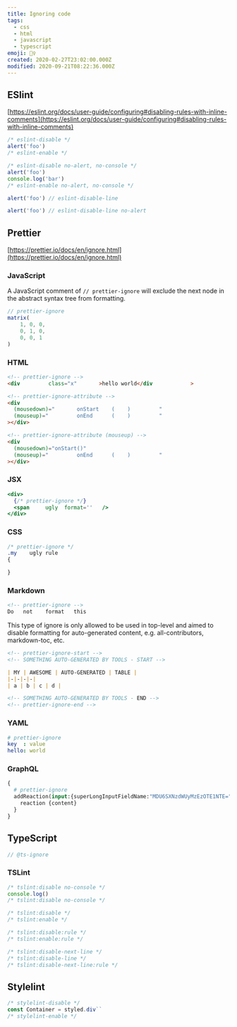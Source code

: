 ```yaml
---
title: Ignoring code
tags:
  - css
  - html
  - javascript
  - typescript
emoji: 🙅‍♀️
created: 2020-02-27T23:02:00.000Z
modified: 2020-09-21T08:22:36.000Z
---
```


## ESlint

[https://eslint.org/docs/user-guide/configuring#disabling-rules-with-inline-comments](https://eslint.org/docs/user-guide/configuring#disabling-rules-with-inline-comments)

```js
/* eslint-disable */
alert('foo')
/* eslint-enable */

/* eslint-disable no-alert, no-console */
alert('foo')
console.log('bar')
/* eslint-enable no-alert, no-console */

alert('foo') // eslint-disable-line

alert('foo') // eslint-disable-line no-alert
```

## Prettier

[https://prettier.io/docs/en/ignore.html](https://prettier.io/docs/en/ignore.html)

### JavaScript

A JavaScript comment of `// prettier-ignore` will exclude the next node in the abstract syntax tree from formatting.

```js
// prettier-ignore
matrix(
    1, 0, 0,
    0, 1, 0,
    0, 0, 1
)
```

### HTML

```html
<!-- prettier-ignore -->
<div         class="x"       >hello world</div            >

<!-- prettier-ignore-attribute -->
<div
  (mousedown)="       onStart    (    )         "
  (mouseup)="         onEnd      (    )         "
></div>

<!-- prettier-ignore-attribute (mouseup) -->
<div
  (mousedown)="onStart()"
  (mouseup)="         onEnd      (    )         "
></div>
```

### JSX

```jsx
<div>
  {/* prettier-ignore */}
  <span     ugly  format=''   />
</div>
```

### CSS

```css
/* prettier-ignore */
.my    ugly rule
{

}
```

### Markdown

```md
<!-- prettier-ignore -->
Do   not    format   this
```

This type of ignore is only allowed to be used in top-level and aimed to disable formatting for auto-generated content, e.g. all-contributors, markdown-toc, etc.

```md
<!-- prettier-ignore-start -->
<!-- SOMETHING AUTO-GENERATED BY TOOLS - START -->

| MY | AWESOME | AUTO-GENERATED | TABLE |
|-|-|-|-|
| a | b | c | d |

<!-- SOMETHING AUTO-GENERATED BY TOOLS - END -->
<!-- prettier-ignore-end -->
```

### YAML

```yaml
# prettier-ignore
key  : value
hello: world
```

### GraphQL

```graphql
{
  # prettier-ignore
  addReaction(input:{superLongInputFieldName:"MDU6SXNzdWUyMzEzOTE1NTE=",content:HOORAY}) {
    reaction {content}
  }
}
```

## TypeScript

```ts
// @ts-ignore
```

### TSLint

```ts
/* tslint:disable no-console */
console.log()
/* tslint:disable no-console */

/* tslint:disable */
/* tslint:enable */

/* tslint:disable:rule */
/* tslint:enable:rule */

/* tslint:disable-next-line */
/* tslint:disable-line */
/* tslint:disable-next-line:rule */
```

## Stylelint

```js
/* stylelint-disable */
const Container = styled.div``
/* stylelint-enable */
```
